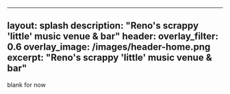 
---
layout: splash
description: "Reno's scrappy 'little' music venue & bar"
header:
  overlay_filter: 0.6
  overlay_image: /images/header-home.png
excerpt: "Reno's scrappy 'little' music venue & bar"
---

blank for now
